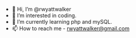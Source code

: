 - 👋 Hi, I’m @rwyattwalker
- 👀 I’m interested in coding.
- 🌱 I’m currently learning php and mySQL.
- 📫 How to reach me - rwyattwalker@gmail.com
